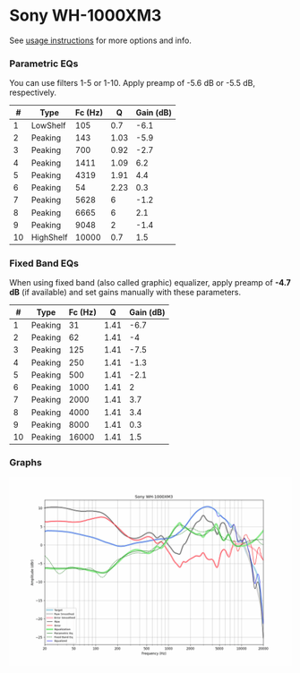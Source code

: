 # Sony WH-1000XM3
See [usage instructions](https://github.com/jaakkopasanen/AutoEq#usage) for more options and info.

### Parametric EQs
You can use filters 1-5 or 1-10. Apply preamp of -5.6 dB or -5.5 dB, respectively.

|   # | Type      |   Fc (Hz) |    Q |   Gain (dB) |
|-----|-----------|-----------|------|-------------|
|   1 | LowShelf  |       105 | 0.7  |        -6.1 |
|   2 | Peaking   |       143 | 1.03 |        -5.9 |
|   3 | Peaking   |       700 | 0.92 |        -2.7 |
|   4 | Peaking   |      1411 | 1.09 |         6.2 |
|   5 | Peaking   |      4319 | 1.91 |         4.4 |
|   6 | Peaking   |        54 | 2.23 |         0.3 |
|   7 | Peaking   |      5628 | 6    |        -1.2 |
|   8 | Peaking   |      6665 | 6    |         2.1 |
|   9 | Peaking   |      9048 | 2    |        -1.4 |
|  10 | HighShelf |     10000 | 0.7  |         1.5 |

### Fixed Band EQs
When using fixed band (also called graphic) equalizer, apply preamp of **-4.7 dB** (if available) and set gains manually with these parameters.

|   # | Type    |   Fc (Hz) |    Q |   Gain (dB) |
|-----|---------|-----------|------|-------------|
|   1 | Peaking |        31 | 1.41 |        -6.7 |
|   2 | Peaking |        62 | 1.41 |        -4   |
|   3 | Peaking |       125 | 1.41 |        -7.5 |
|   4 | Peaking |       250 | 1.41 |        -1.3 |
|   5 | Peaking |       500 | 1.41 |        -2.1 |
|   6 | Peaking |      1000 | 1.41 |         2   |
|   7 | Peaking |      2000 | 1.41 |         3.7 |
|   8 | Peaking |      4000 | 1.41 |         3.4 |
|   9 | Peaking |      8000 | 1.41 |         0.3 |
|  10 | Peaking |     16000 | 1.41 |         1.5 |

### Graphs
![](./Sony%20WH-1000XM3.png)
